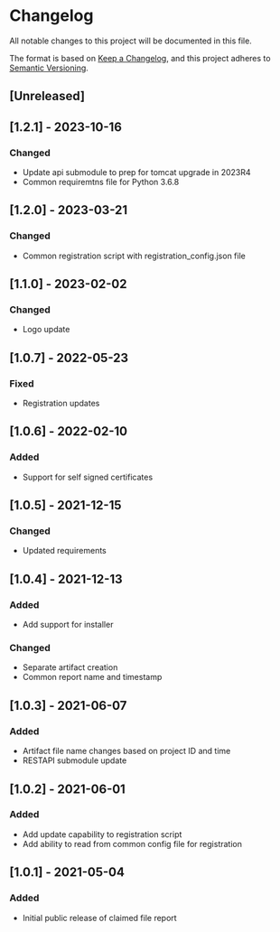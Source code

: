 # Changelog
All notable changes to this project will be documented in this file.

The format is based on [Keep a Changelog](https://keepachangelog.com/en/1.0.0/),
and this project adheres to [Semantic Versioning](https://semver.org/spec/v2.0.0.html).

## [Unreleased]

## [1.2.1] - 2023-10-16
### Changed
- Update api submodule to prep for tomcat upgrade in 2023R4
- Common requiremtns file for Python 3.6.8

## [1.2.0] - 2023-03-21
### Changed
- Common registration script with registration_config.json file

## [1.1.0] - 2023-02-02
### Changed
- Logo update

## [1.0.7] - 2022-05-23
### Fixed
- Registration updates

## [1.0.6] - 2022-02-10
### Added
- Support for self signed certificates

## [1.0.5] - 2021-12-15
### Changed
- Updated requirements

## [1.0.4] - 2021-12-13
### Added
- Add support for installer
### Changed
- Separate artifact creation
- Common report name and timestamp

## [1.0.3] - 2021-06-07
### Added
- Artifact file name changes based on project ID and time
- RESTAPI submodule update

## [1.0.2] - 2021-06-01
### Added
- Add update capability to registration script
- Add ability to read from common config file for registration

## [1.0.1] - 2021-05-04
### Added
- Initial public release of claimed file report
